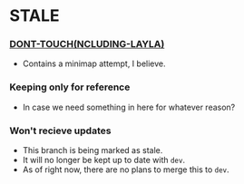# STALE
### [DONT-TOUCH(NCLUDING-LAYLA)](https://github.com/Capstone-System-Miami/Unity/tree/DONT-TOUCH(NCLUDING-LAYLA))
- Contains a minimap attempt, I believe.
### Keeping only for reference
- In case we need something in here for whatever reason?
### Won't recieve updates
- This branch is being marked as stale.
- It will no longer be kept up to date with `dev`.
- As of right now, there are no plans to merge this to `dev`.

